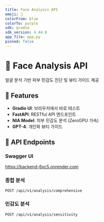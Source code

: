 ```yaml
---
title: Face Analysis API
emoji: 🎨
colorFrom: blue
colorTo: purple
sdk: gradio
sdk_version: 4.44.0
app_file: app.py
pinned: false
---
```


# 🎨 Face Analysis API

얼굴 분석 기반 피부 민감도 진단 및 뷰티 가이드 제공

## 🚀 Features

- **Gradio UI**: 브라우저에서 바로 테스트
- **FastAPI**: RESTful API 엔드포인트
- **NIA Model**: 피부 민감도 분석 (ZeroGPU 가속)
- **GPT-4**: 개인화 뷰티 가이드

## 📡 API Endpoints

### Swagger UI
https://backend-6xc5.onrender.com

### 종합 분석
```
POST /api/v1/analysis/comprehensive
```

### 민감도 분석
```
POST /api/v1/analysis/sensitivity
```